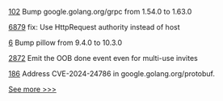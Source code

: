 
[102](https://github.com/hyperledger/fabric-chaincode-go/pull/102) Bump google.golang.org/grpc from 1.54.0 to 1.63.0

[6879](https://github.com/hyperledger/besu/pull/6879) fix: Use HttpRequest authority instead of host

[6](https://github.com/hyperledger-labs/aries-agent-controller/pull/6) Bump pillow from 9.4.0 to 10.3.0

[2872](https://github.com/hyperledger/aries-cloudagent-python/pull/2872) Emit the OOB done event even for multi-use invites

[186](https://github.com/hyperledger-labs/fabric-operator/pull/186) Address CVE-2024-24786 in google.golang.org/protobuf.


[See more >>>](https://start-here.hyperledger.org/pull-requests)
